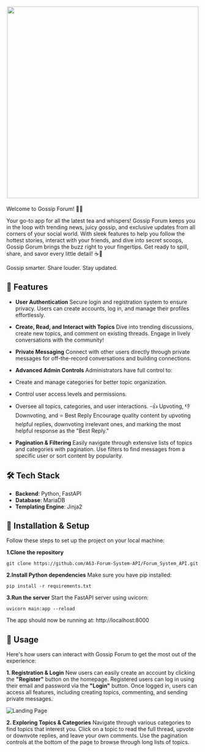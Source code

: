 <h1 align="center"><img src="https://imgur.com/W7RlXaQ.png" width="500"></h1>


Welcome to Gossip Forum! 💌✨

Your go-to app for all the latest tea and whispers! Gossip Forum keeps you in the loop with trending news, juicy gossip, and exclusive updates from all corners of your social world. With sleek features to help you follow the hottest stories, interact with your friends, and dive into secret scoops, Gossip Gorum brings the buzz right to your fingertips. Get ready to spill, share, and savor every little detail! ☕️🌸

Gossip smarter. Share louder. Stay updated.

## 🌟 Features

- **User Authentication**
Secure login and registration system to ensure privacy. Users can create accounts, log in, and manage their profiles effortlessly.

- **Create, Read, and Interact with Topics**
Dive into trending discussions, create new topics, and comment on existing threads. Engage in lively conversations with the community!

- **Private Messaging**
Connect with other users directly through private messages for off-the-record conversations and building connections.

- **Advanced Admin Controls**
Administrators have full control to:

- Create and manage categories for better topic organization.
- Control user access levels and permissions.
- Oversee all topics, categories, and user interactions.
-👍 Upvoting, 👎 Downvoting, and ⭐ Best Reply
Encourage quality content by upvoting helpful replies, downvoting irrelevant ones, and marking the most helpful response as the "Best Reply."

- **Pagination & Filtering**
Easily navigate through extensive lists of topics and categories with pagination. Use filters to find messages from a specific user or sort content by popularity.


## 🛠️ Tech Stack

- **Backend**: Python, FastAPI
- **Database**: MariaDB
- **Templating Engine**: Jinja2

## 🚀 Installation & Setup
Follow these steps to set up the project on your local machine:

**1.Clone the repository**

    git clone https://github.com/A63-Forum-System-API/Forum_System_API.git

**2.Install Python dependencies**
Make sure you have pip installed:
    
    pip install -r requirements.txt

**3.Run the server**
Start the FastAPI server using uvicorn:
    
    uvicorn main:app --reload

The app should now be running at:
http://localhost:8000

## 🚀 Usage
Here's how users can interact with Gossip Forum to get the most out of the experience:

**1. Registration & Login**
New users can easily create an account by clicking the **"Register"** button on the homepage.
Registered users can log in using their email and password via the **"Login"** button.
Once logged in, users can access all features, including creating topics, commenting, and sending private messages.

![Landing Page](https://imgur.com/OKGWnwD.png)

**2. Exploring Topics & Categories**
Navigate through various categories to find topics that interest you.
Click on a topic to read the full thread, upvote or downvote replies, and leave your own comments.
Use the pagination controls at the bottom of the page to browse through long lists of topics.

